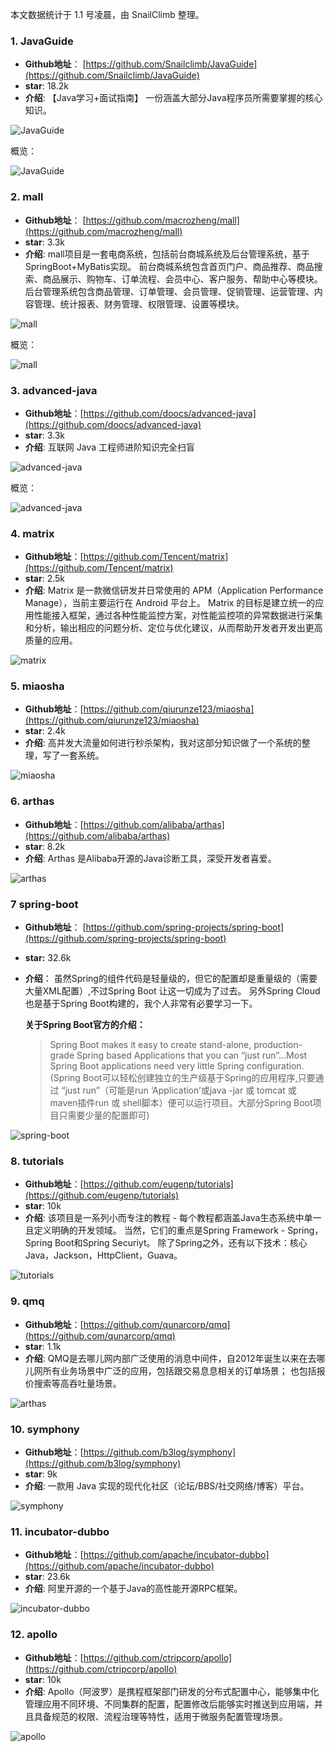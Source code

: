 本文数据统计于 1.1 号凌晨，由 SnailClimb 整理。

### 1. JavaGuide

- **Github地址**： [https://github.com/Snailclimb/JavaGuide](https://github.com/Snailclimb/JavaGuide)
- **star**: 18.2k
- **介绍**: 【Java学习+面试指南】 一份涵盖大部分Java程序员所需要掌握的核心知识。

![JavaGuide](http://my-blog-to-use.oss-cn-beijing.aliyuncs.com/19-1-1/96151465.jpg)

概览：

  ![JavaGuide](http://my-blog-to-use.oss-cn-beijing.aliyuncs.com/18-12-24/1352784.jpg)

### 2. mall

- **Github地址**： [https://github.com/macrozheng/mall](https://github.com/macrozheng/mall)
- **star**: 3.3k
- **介绍**: mall项目是一套电商系统，包括前台商城系统及后台管理系统，基于SpringBoot+MyBatis实现。 前台商城系统包含首页门户、商品推荐、商品搜索、商品展示、购物车、订单流程、会员中心、客户服务、帮助中心等模块。 后台管理系统包含商品管理、订单管理、会员管理、促销管理、运营管理、内容管理、统计报表、财务管理、权限管理、设置等模块。

![mall](http://my-blog-to-use.oss-cn-beijing.aliyuncs.com/19-1-1/11382760.jpg)

概览：

![mall](http://my-blog-to-use.oss-cn-beijing.aliyuncs.com/19-1-1/99819963.jpg)

### 3. advanced-java

- **Github地址**：[https://github.com/doocs/advanced-java](https://github.com/doocs/advanced-java)
- **star**: 3.3k
- **介绍**: 互联网 Java 工程师进阶知识完全扫盲

![advanced-java](http://my-blog-to-use.oss-cn-beijing.aliyuncs.com/19-1-1/95209476.jpg)

概览：

![advanced-java](http://my-blog-to-use.oss-cn-beijing.aliyuncs.com/19-1-1/18005792.jpg)

### 4. matrix

- **Github地址**：[https://github.com/Tencent/matrix](https://github.com/Tencent/matrix)
- **star**: 2.5k
- **介绍**: Matrix 是一款微信研发并日常使用的 APM（Application Performance Manage），当前主要运行在 Android 平台上。 Matrix 的目标是建立统一的应用性能接入框架，通过各种性能监控方案，对性能监控项的异常数据进行采集和分析，输出相应的问题分析、定位与优化建议，从而帮助开发者开发出更高质量的应用。

![matrix](http://my-blog-to-use.oss-cn-beijing.aliyuncs.com/19-1-1/8991895.jpg)

### 5. miaosha

- **Github地址**：[https://github.com/qiurunze123/miaosha](https://github.com/qiurunze123/miaosha)
- **star**: 2.4k
- **介绍**: 高并发大流量如何进行秒杀架构，我对这部分知识做了一个系统的整理，写了一套系统。

![miaosha](http://my-blog-to-use.oss-cn-beijing.aliyuncs.com/19-1-1/79382302.jpg)

### 6. arthas

- **Github地址**：[https://github.com/alibaba/arthas](https://github.com/alibaba/arthas)
- **star**: 8.2k
- **介绍**: Arthas 是Alibaba开源的Java诊断工具，深受开发者喜爱。

![arthas](http://my-blog-to-use.oss-cn-beijing.aliyuncs.com/19-1-1/73394671.jpg)

### 7 spring-boot

- **Github地址**： [https://github.com/spring-projects/spring-boot](https://github.com/spring-projects/spring-boot)
- **star:** 32.6k
- **介绍**： 虽然Spring的组件代码是轻量级的，但它的配置却是重量级的（需要大量XML配置）,不过Spring Boot 让这一切成为了过去。 另外Spring Cloud也是基于Spring Boot构建的，我个人非常有必要学习一下。

   **关于Spring Boot官方的介绍：**

   > Spring Boot makes it easy to create stand-alone, production-grade Spring based Applications that you can “just run”…Most Spring Boot applications need very little Spring configuration.(Spring Boot可以轻松创建独立的生产级基于Spring的应用程序,只要通过 “just run”（可能是run ‘Application’或java -jar 或 tomcat 或 maven插件run 或 shell脚本）便可以运行项目。大部分Spring Boot项目只需要少量的配置即可)

![spring-boot](http://my-blog-to-use.oss-cn-beijing.aliyuncs.com/19-1-1/29649807.jpg)

### 8. tutorials

- **Github地址**：[https://github.com/eugenp/tutorials](https://github.com/eugenp/tutorials)
- **star**: 10k
- **介绍**: 该项目是一系列小而专注的教程 - 每个教程都涵盖Java生态系统中单一且定义明确的开发领域。 当然，它们的重点是Spring Framework  -  Spring，Spring Boot和Spring Securiyt。 除了Spring之外，还有以下技术：核心Java，Jackson，HttpClient，Guava。

![tutorials](http://my-blog-to-use.oss-cn-beijing.aliyuncs.com/19-1-1/94425339.jpg)

### 9. qmq

- **Github地址**：[https://github.com/qunarcorp/qmq](https://github.com/qunarcorp/qmq)
- **star**: 1.1k
- **介绍**: QMQ是去哪儿网内部广泛使用的消息中间件，自2012年诞生以来在去哪儿网所有业务场景中广泛的应用，包括跟交易息息相关的订单场景； 也包括报价搜索等高吞吐量场景。

![arthas](http://my-blog-to-use.oss-cn-beijing.aliyuncs.com/19-1-1/73394671.jpg)

### 10. symphony

- **Github地址**：[https://github.com/b3log/symphony](https://github.com/b3log/symphony)
- **star**: 9k
- **介绍**:  一款用 Java 实现的现代化社区（论坛/BBS/社交网络/博客）平台。

![symphony](http://my-blog-to-use.oss-cn-beijing.aliyuncs.com/19-1-1/11577890.jpg)

### 11. incubator-dubbo

- **Github地址**：[https://github.com/apache/incubator-dubbo](https://github.com/apache/incubator-dubbo)
- **star**: 23.6k
- **介绍**:  阿里开源的一个基于Java的高性能开源RPC框架。

![incubator-dubbo](http://my-blog-to-use.oss-cn-beijing.aliyuncs.com/19-1-1/53068060.jpg)

### 12. apollo

- **Github地址**：[https://github.com/ctripcorp/apollo](https://github.com/ctripcorp/apollo)
- **star**: 10k
- **介绍**:  Apollo（阿波罗）是携程框架部门研发的分布式配置中心，能够集中化管理应用不同环境、不同集群的配置，配置修改后能够实时推送到应用端，并且具备规范的权限、流程治理等特性，适用于微服务配置管理场景。

![apollo](http://my-blog-to-use.oss-cn-beijing.aliyuncs.com/19-1-1/89386993.jpg)